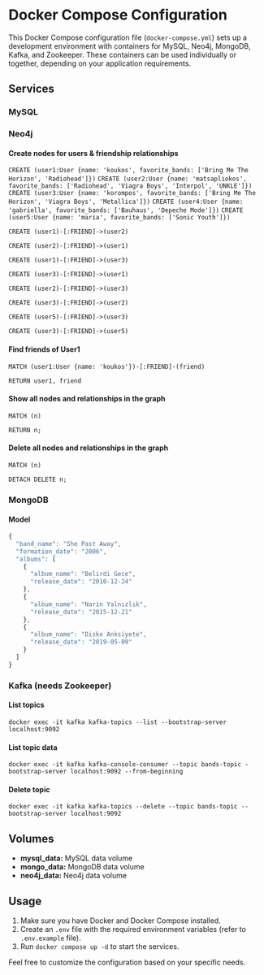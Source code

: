 # Docker Compose Configuration

This Docker Compose configuration file (`docker-compose.yml`) sets up a development environment with containers for MySQL, Neo4j, MongoDB, Kafka, and Zookeeper. These containers can be used individually or together, depending on your application requirements.

## Services

### MySQL

### Neo4j

#### Create nodes for users & friendship relationships
`CREATE (user1:User {name: 'koukos', favorite_bands: ['Bring Me The Horizon', 'Radiohead']})`
`CREATE (user2:User {name: 'matsapliokos', favorite_bands: ['Radiohead', 'Viagra Boys', 'Interpol', 'UNKLE']})`
`CREATE (user3:User {name: 'korompos', favorite_bands: ['Bring Me The Horizon', 'Viagra Boys', 'Metallica']})`
`CREATE (user4:User {name: 'gabriella', favorite_bands: ['Bauhaus', 'Depeche Mode']})`
`CREATE (user5:User {name: 'maria', favorite_bands: ['Sonic Youth']})`

`CREATE (user1)-[:FRIEND]->(user2)`

`CREATE (user2)-[:FRIEND]->(user1)`

`CREATE (user1)-[:FRIEND]->(user3)`

`CREATE (user3)-[:FRIEND]->(user1)`

`CREATE (user2)-[:FRIEND]->(user3)`

`CREATE (user3)-[:FRIEND]->(user2)`

`CREATE (user5)-[:FRIEND]->(user3)`

`CREATE (user3)-[:FRIEND]->(user5)`

#### Find friends of User1
`MATCH (user1:User {name: 'koukos'})-[:FRIEND]-(friend)`

`RETURN user1, friend`

#### Show all nodes and relationships in the graph
`MATCH (n)`

`RETURN n;`

#### Delete all nodes and relationships in the graph
`MATCH (n)`

`DETACH DELETE n;`

### MongoDB

#### Model

```javascript
{
  "band_name": "She Past Away",
  "formation_date": "2006",
  "albums": [
    {
      "album_name": "Belirdi Gece",
      "release_date": "2010-12-24"
    },
    {
      "album_name": "Narin Yalnızlık",
      "release_date": "2015-12-21"
    },
    {
      "album_name": "Disko Anksiyete",
      "release_date": "2019-05-09"
    }
  ]
}
```

### Kafka (needs Zookeeper)

#### List topics
`docker exec -it kafka kafka-topics --list --bootstrap-server localhost:9092`

#### List topic data
`docker exec -it kafka kafka-console-consumer --topic bands-topic -bootstrap-server localhost:9092 --from-beginning`

#### Delete topic
`docker exec -it kafka kafka-topics --delete --topic bands-topic --bootstrap-server localhost:9092`

## Volumes

- **mysql_data:** MySQL data volume
- **mongo_data:** MongoDB data volume
- **neo4j_data:** Neo4j data volume

## Usage

1. Make sure you have Docker and Docker Compose installed.
2. Create an `.env` file with the required environment variables (refer to `.env.example` file).
3. Run `docker compose up -d` to start the services.

Feel free to customize the configuration based on your specific needs.